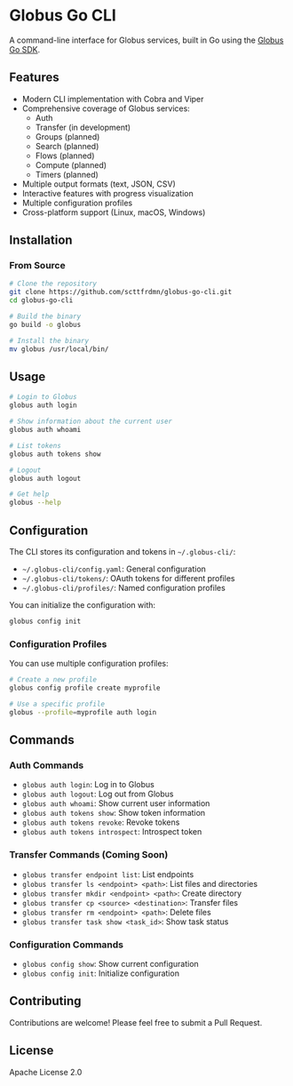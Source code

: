 <!-- SPDX-License-Identifier: Apache-2.0 -->
<!-- SPDX-FileCopyrightText: 2025 Scott Friedman and Project Contributors -->

# Globus Go CLI

A command-line interface for Globus services, built in Go using the [Globus Go SDK](https://github.com/scttfrdmn/globus-go-sdk).

## Features

- Modern CLI implementation with Cobra and Viper
- Comprehensive coverage of Globus services:
  - Auth
  - Transfer (in development)
  - Groups (planned)
  - Search (planned)
  - Flows (planned)
  - Compute (planned)
  - Timers (planned)
- Multiple output formats (text, JSON, CSV)
- Interactive features with progress visualization
- Multiple configuration profiles
- Cross-platform support (Linux, macOS, Windows)

## Installation

### From Source

```bash
# Clone the repository
git clone https://github.com/scttfrdmn/globus-go-cli.git
cd globus-go-cli

# Build the binary
go build -o globus

# Install the binary
mv globus /usr/local/bin/
```

## Usage

```bash
# Login to Globus
globus auth login

# Show information about the current user
globus auth whoami

# List tokens
globus auth tokens show

# Logout
globus auth logout

# Get help
globus --help
```

## Configuration

The CLI stores its configuration and tokens in `~/.globus-cli/`:

- `~/.globus-cli/config.yaml`: General configuration
- `~/.globus-cli/tokens/`: OAuth tokens for different profiles
- `~/.globus-cli/profiles/`: Named configuration profiles

You can initialize the configuration with:

```bash
globus config init
```

### Configuration Profiles

You can use multiple configuration profiles:

```bash
# Create a new profile
globus config profile create myprofile

# Use a specific profile
globus --profile=myprofile auth login
```

## Commands

### Auth Commands

- `globus auth login`: Log in to Globus
- `globus auth logout`: Log out from Globus
- `globus auth whoami`: Show current user information
- `globus auth tokens show`: Show token information
- `globus auth tokens revoke`: Revoke tokens
- `globus auth tokens introspect`: Introspect token

### Transfer Commands (Coming Soon)

- `globus transfer endpoint list`: List endpoints
- `globus transfer ls <endpoint> <path>`: List files and directories
- `globus transfer mkdir <endpoint> <path>`: Create directory
- `globus transfer cp <source> <destination>`: Transfer files
- `globus transfer rm <endpoint> <path>`: Delete files
- `globus transfer task show <task_id>`: Show task status

### Configuration Commands

- `globus config show`: Show current configuration
- `globus config init`: Initialize configuration

## Contributing

Contributions are welcome! Please feel free to submit a Pull Request.

## License

Apache License 2.0